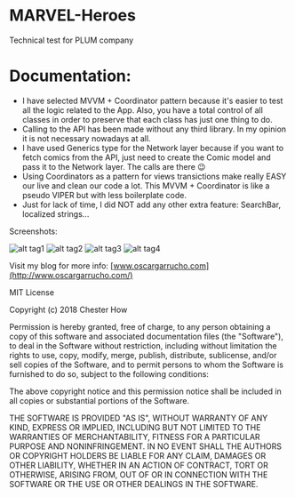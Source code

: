 # MARVEL-Heroes
Technical test for PLUM company

# Documentation:
- I have selected MVVM + Coordinator pattern because it's easier to test all the logic related to the App. Also, you have a total control of all classes in order to preserve that each class has just one thing to do.
- Calling to the API has been made without any third library. In my opinion it is not necessary nowadays at all.
- I have used Generics type for the Network layer because if you want to fetch comics from the API, just need to create the Comic model and pass it to the Network layer. The calls are there 😉
- Using Coordinators as a pattern for views transictions make really EASY our live and clean our code a lot. This MVVM + Coordinator is like a pseudo VIPER but with less boilerplate code.
- Just for lack of time, I did NOT add any other extra feature: SearchBar, localized strings...


Screenshots:

![alt tag1](images/image-01.png)
![alt tag2](images/image-02.png)
![alt tag3](images/image-03.png)
![alt tag4](images/image-04.png)

Visit my blog for more info: [www.oscargarrucho.com](http://www.oscargarrucho.com/)

MIT License

Copyright (c) 2018 Chester How

Permission is hereby granted, free of charge, to any person obtaining a copy of this software and associated documentation files (the "Software"), to deal in the Software without restriction, including without limitation the rights to use, copy, modify, merge, publish, distribute, sublicense, and/or sell copies of the Software, and to permit persons to whom the Software is furnished to do so, subject to the following conditions:

The above copyright notice and this permission notice shall be included in all copies or substantial portions of the Software.

THE SOFTWARE IS PROVIDED "AS IS", WITHOUT WARRANTY OF ANY KIND, EXPRESS OR IMPLIED, INCLUDING BUT NOT LIMITED TO THE WARRANTIES OF MERCHANTABILITY, FITNESS FOR A PARTICULAR PURPOSE AND NONINFRINGEMENT. IN NO EVENT SHALL THE AUTHORS OR COPYRIGHT HOLDERS BE LIABLE FOR ANY CLAIM, DAMAGES OR OTHER LIABILITY, WHETHER IN AN ACTION OF CONTRACT, TORT OR OTHERWISE, ARISING FROM, OUT OF OR IN CONNECTION WITH THE SOFTWARE OR THE USE OR OTHER DEALINGS IN THE SOFTWARE.
